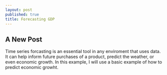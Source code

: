 ```yaml
---
layout: post
published: true
title: Forecasting GDP
---
```

## A New Post

Time series forcasting is an essential tool in any enviroment that uses data.  It can help inform future purchases of a product, predict the weather, or even economic growth.  In this example, I will use a basic example of how to predict economic growht.
